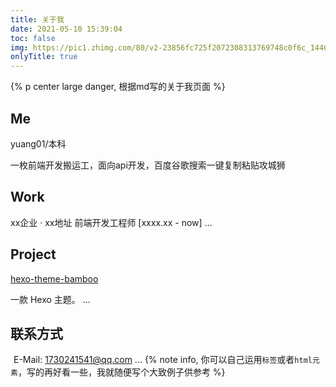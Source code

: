 ```yaml
---
title: 关于我
date: 2021-05-10 15:39:04
toc: false
img: https://pic1.zhimg.com/80/v2-23856fc725f2072308313769748c0f6c_1440w.jpg
onlyTitle: true
---
```

{% p center large danger, 根据md写的关于我页面 %}
## Me
yuang01/本科

一枚前端开发搬运工，面向api开发，百度谷歌搜索一键复制粘贴攻城狮

## Work
xx企业 · xx地址
前端开发工程师 [xxxx.xx - now]
...

## Project
<a href="javascript:;"> hexo-theme-bamboo</a>

一款 Hexo 主题。
...

## 联系方式
<i class="fa fa-envelope" style="margin-right:5px;"></i>E-Mail: 1730241541@qq.com
...
{% note info, 你可以自己运用`标签`或者`html元素`，写的再好看一些，我就随便写个大致例子供参考 %}
